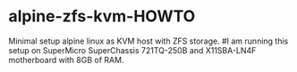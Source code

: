 # alpine-zfs-kvm-HOWTO
Minimal setup alpine linux as KVM host with ZFS storage.
#I am running this setup on SuperMicro SuperChassis 721TQ-250B and X11SBA-LN4F motherboard with 8GB of RAM.
 
